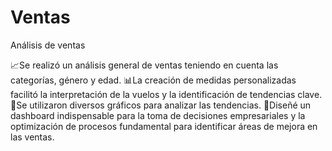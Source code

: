 # Ventas
Análisis de ventas 

📈Se realizó un análisis general de ventas teniendo en cuenta las categorías, género y edad.
📊⁣⁣⁣La creación de medidas personalizadas facilitó la interpretación de la vuelos y la identificación de tendencias clave. 
🦄Se utilizaron diversos gráficos para analizar las tendencias.
🔎Diseñé un dashboard indispensable para la toma de decisiones empresariales y la optimización de procesos fundamental para identificar áreas de mejora en las ventas.⁣

